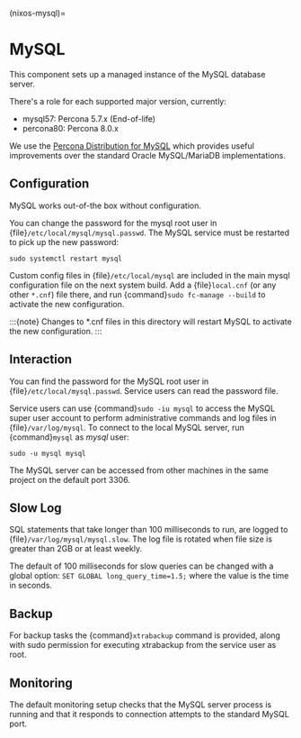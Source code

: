 (nixos-mysql)=

# MySQL

This component sets up a managed instance of the MySQL database server.

There's a role for each supported major version, currently:

- mysql57: Percona 5.7.x (End-of-life)
- percona80: Percona 8.0.x

We use the [Percona Distribution for MySQL](https://percona.com/software/mysql-database)
which provides useful improvements over the standard Oracle MySQL/MariaDB implementations.

## Configuration

MySQL works out-of-the box without configuration.

You can change the password for the mysql root user in {file}`/etc/local/mysql/mysql.passwd`.
The MySQL service must be restarted to pick up the new password:

```
sudo systemctl restart mysql
```

Custom config files in {file}`/etc/local/mysql` are included in the
main mysql configuration file on the next system build.
Add a {file}`local.cnf` (or any other `*.cnf`) file there, and run
{command}`sudo fc-manage --build` to activate the new configuration.

:::{note}
Changes to \*.cnf files in this directory will restart MySQL
to activate the new configuration.
:::

## Interaction

You can find the password for the MySQL root user in {file}`/etc/local/mysql.passwd`.
Service users can read the password file.

Service users can use {command}`sudo -iu mysql` to access the
MySQL super user account to perform administrative commands
and log files in {file}`/var/log/mysql`.
To connect to the local MySQL server, run {command}`mysql` as *mysql* user:

```
sudo -u mysql mysql
```

The MySQL server can be accessed from other machines in the same project on the
default port 3306.

## Slow Log

SQL statements that take longer than 100 milliseconds to run, are logged to
{file}`/var/log/mysql/mysql.slow`.
The log file is rotated when file size is greater than 2GB or at least weekly.

The default of 100 milliseconds for slow queries can be changed with a global
option: `SET GLOBAL long_query_time=1.5;` where the value is the time in seconds.

## Backup

For backup tasks the {command}`xtrabackup` command is provided, along with sudo
permission for executing xtrabackup from the service user as root.

## Monitoring

The default monitoring setup checks that the MySQL server process is
running and that it responds to connection attempts to the standard MySQL
port.
